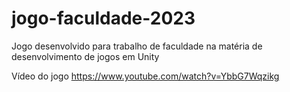# jogo-faculdade-2023
Jogo desenvolvido para trabalho de faculdade na matéria de desenvolvimento de jogos em Unity

Vídeo do jogo https://www.youtube.com/watch?v=YbbG7Wqzikg
